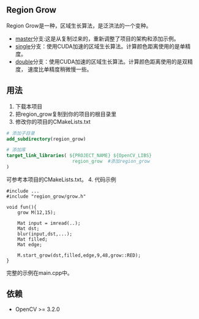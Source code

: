 ## Region Grow
Region Grow是一种，区域生长算法，是泛洪法的一个变种。
* [master]()分支:这是从[]()复制过来的，重新调整了项目的架构和添加示例。
* [single]()分支：使用CUDA加速的区域生长算法。计算颜色距离使用的是单精度。
* [double]()分支：使用CUDA加速的区域生长算法。计算颜色距离使用的是双精度，
速度比单精度稍微慢一些。
## 用法
1. 下载本项目
2. 把region_grow复制到你的项目的根目录里
3. 修改你的项目的CMakeLists.txt
```cmake
# 添加子目录
add_subdirectory(region_grow)

# 添加库
target_link_libraries( ${PROJECT_NAME} ${OpenCV_LIBS} 
                        region_grow  #添加region_grow
)
```
可参考本项目的CMakeLists.txt。
4. 代码示例
```
#include ...
#include "region_grow/grow.h"

void fun(){
    grow M(12,15);
    
    Mat input = imread(..);
    Mat dst;
    blur(input,dst,...);
    Mat filled;
    Mat edge;
    
    M.start_grow(dst,filled,edge,9,48,grow::RED);
}
```
完整的示例在main.cpp中。

## 依赖
* OpenCV >= 3.2.0
